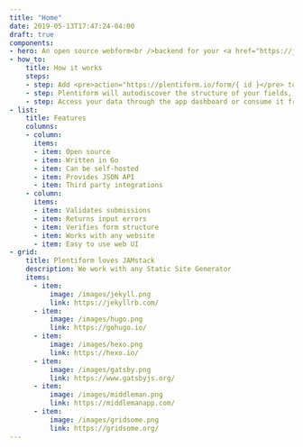 ```yaml
---
title: "Home"
date: 2019-05-13T17:47:24-04:00
draft: true
components:
- hero: An open source webform<br />backend for your <a href="https://jamstack.org/" target="_blank" rel="noopener noreferrer">JAMstack</a> sites.
- how_to:
    title: How it works
    steps:
    - step: Add <pre>action="https://plentiform.io/form/{ id }</pre> to any HTML form on your website.
    - step: Plentiform will autodiscover the structure of your fields, validate user input, and return any submission errors.
    - step: Access your data through the app dashboard or consume it from the API we expose for your site.
- list:
    title: Features
    columns:
    - column:
      items:
      - item: Open source
      - item: Written in Go
      - item: Can be self-hosted
      - item: Provides JSON API
      - item: Third party integrations
    - column:
      items:
      - item: Validates submissions
      - item: Returns input errors
      - item: Verifies form structure
      - item: Works with any website
      - item: Easy to use web UI
- grid:
    title: Plentiform loves JAMstack
    description: We work with any Static Site Generator
    items:
      - item:
          image: /images/jekyll.png
          link: https://jekyllrb.com/
      - item:
          image: /images/hugo.png
          link: https://gohugo.io/
      - item:
          image: /images/hexo.png
          link: https://hexo.io/
      - item:
          image: /images/gatsby.png
          link: https://www.gatsbyjs.org/
      - item:
          image: /images/middleman.png
          link: https://middlemanapp.com/
      - item:
          image: /images/gridsome.png
          link: https://gridsome.org/
---
```

